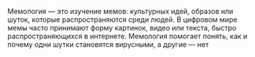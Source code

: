 Мемология — это изучение мемов: культурных идей, образов или шуток, которые распространяются среди людей. В цифровом мире мемы часто принимают форму картинок, видео или текста, быстро распространяющихся в интернете. Мемология помогает понять, как и почему одни шутки становятся вирусными, а другие — нет
